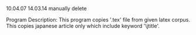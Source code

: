 10.04.07
14.03.14
manually delete

Program Description:
	This program copies '.tex' file from given latex corpus.
	This copies japanese article only which include keyword '\jtitle'.


